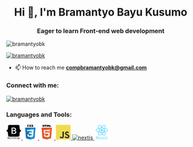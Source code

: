 <h1 align="center">Hi 👋, I'm Bramantyo Bayu Kusumo</h1>
<h3 align="center">Eager to learn Front-end web development</h3>

<p align="left"> <img src="https://komarev.com/ghpvc/?username=bramantyobk&label=Profile%20views&color=0e75b6&style=flat" alt="bramantyobk" /> </p>

<p align="left"> <a href="https://twitter.com/bramantyobk" target="blank"><img src="https://img.shields.io/twitter/follow/bramantyobk?logo=twitter&style=for-the-badge" alt="bramantyobk" /></a> </p>

- 📫 How to reach me **compbramantyobk@gmail.com**

<h3 align="left">Connect with me:</h3>
<p align="left">
<a href="https://twitter.com/bramantyobk" target="blank"><img align="center" src="https://raw.githubusercontent.com/rahuldkjain/github-profile-readme-generator/master/src/images/icons/Social/twitter.svg" alt="bramantyobk" height="30" width="40" /></a>
</p>

<h3 align="left">Languages and Tools:</h3>
<p align="left"> <a href="https://getbootstrap.com" target="_blank" rel="noreferrer"> <img src="https://raw.githubusercontent.com/devicons/devicon/master/icons/bootstrap/bootstrap-plain-wordmark.svg" alt="bootstrap" width="40" height="40"/> </a> <a href="https://www.w3schools.com/css/" target="_blank" rel="noreferrer"> <img src="https://raw.githubusercontent.com/devicons/devicon/master/icons/css3/css3-original-wordmark.svg" alt="css3" width="40" height="40"/> </a> <a href="https://www.w3.org/html/" target="_blank" rel="noreferrer"> <img src="https://raw.githubusercontent.com/devicons/devicon/master/icons/html5/html5-original-wordmark.svg" alt="html5" width="40" height="40"/> </a> <a href="https://developer.mozilla.org/en-US/docs/Web/JavaScript" target="_blank" rel="noreferrer"> <img src="https://raw.githubusercontent.com/devicons/devicon/master/icons/javascript/javascript-original.svg" alt="javascript" width="40" height="40"/> </a> <a href="https://nextjs.org/" target="_blank" rel="noreferrer"> <img src="https://cdn.worldvectorlogo.com/logos/nextjs-2.svg" alt="nextjs" width="40" height="40"/> </a> <a href="https://reactjs.org/" target="_blank" rel="noreferrer"> <img src="https://raw.githubusercontent.com/devicons/devicon/master/icons/react/react-original-wordmark.svg" alt="react" width="40" height="40"/> </a> </p>
